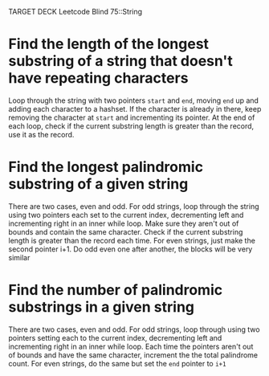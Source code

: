 TARGET DECK
Leetcode Blind 75::String

# Find the length of the longest substring of a string that doesn't have repeating characters <!--fc-->
Loop through the string with two pointers `start` and `end`, moving `end` up and adding each character to a hashset. If the character is already in there, keep removing the character at `start` and incrementing its pointer. At the end of each loop, check if the current substring length is greater than the record, use it as the record.
<!--ID: 1718294613776-->


# Find the longest palindromic substring of a given string <!--fc-->
There are two cases, even and odd.
For odd strings, loop through the string using two pointers each set to the current index, decrementing left and incrementing right in an inner while loop. Make sure they aren't out of bounds and contain the same character. Check if the current substring length is greater than the record each time. 
For even strings, just make the second pointer i+1. Do odd even one after another, the blocks will be  very similar
<!--ID: 1718294613791-->

# Find the number of palindromic substrings in a given string <!--fc-->
There are two cases, even and odd.
For odd strings, loop through using two pointers setting each to the current index, decrementing left and incrementing right in an inner while loop. Each time the pointers aren't out of bounds and have the same character, increment the the total palindrome count.
For even strings, do the same but set the `end` pointer to `i+1`
<!--ID: 1718295161832-->



